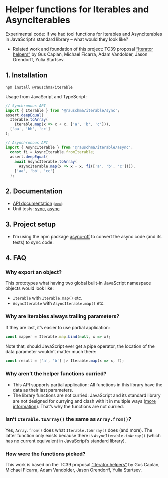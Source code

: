# Helper functions for Iterables and AsyncIterables

Experimental code: If we had tool functions for Iterables and AsyncIterables in JavaScript’s standard library – what would they look like?

* Related work and foundation of this project: TC39 proposal [“Iterator helpers”](https://github.com/tc39/proposal-iterator-helpers) by Gus Caplan, Michael Ficarra, Adam Vandolder, Jason Orendorff, Yulia Startsev.

## 1. Installation

```
npm install @rauschma/iterable
```

Usage from JavaScript and TypeScript:

```ts
// Synchronous API
import { Iterable } from '@rauschma/iterable/sync';
assert.deepEqual(
  Iterable.toArray(
    Iterable.map(x => x + x, ['a', 'b', 'c'])),
  ['aa', 'bb', 'cc']
);

// Asynchronous API
import { AsyncIterable } from '@rauschma/iterable/async';
  const fi = AsyncIterable.fromIterable;
  assert.deepEqual(
    await AsyncIterable.toArray(
      AsyncIterable.map(x => x + x, fi(['a', 'b', 'c']))),
    ['aa', 'bb', 'cc']
  );
```

## 2. Documentation

* [API documentation](http://rauschma.github.io/iterable/api/index.html) <span style="font-size: x-small">([local](api/index.html))</span>
* Unit tests: [sync](https://github.com/rauschma/iterable/tree/main/ts/test/sync), [async](https://github.com/rauschma/iterable/tree/main/ts/test/async)

## 3. Project setup

* I’m using the npm package [async-off](https://github.com/rauschma/async-off) to convert the async code (and its tests) to sync code.

## 4. FAQ

### Why export an object?

This prototypes what having two global built-in JavaScript namespace objects would look like:

* `Iterable` with `Iterable.map()` etc.
* `AsyncIterable` with `AsyncIterable.map()` etc.

### Why are iterables always trailing parameters?

If they are last, it’s easier to use partial application:

```js
const mapper = Iterable.map.bind(null, x => x);
```

Note that, should JavaScript ever get a pipe operator, the location of the data parameter wouldn’t matter much there:

```js
const result = ['a', 'b'] |> Iterable.map(x => x, ?);
```

### Why aren’t the helper functions curried?

* This API supports partial application: All functions in this library have the data as their last parameters.
* The library functions are not curried: JavaScript and its standard library are not designed for currying and clash with it in multiple ways ([more information](https://2ality.com/2017/11/currying-in-js.html#conflicts)). That’s why the functions are not curried.

### Isn’t `Iterable.toArray()` the same as `Array.from()`?

Yes, `Array.from()` does what `Iterable.toArray()` does (and more). The latter function only exists because there is `AsyncIterable.toArray()` (which has no current equivalent in JavaScript’s standard library).

### How were the functions picked?

This work is based on the TC39 proposal [“Iterator helpers”](https://github.com/tc39/proposal-iterator-helpers) by Gus Caplan, Michael Ficarra, Adam Vandolder, Jason Orendorff, Yulia Startsev.
